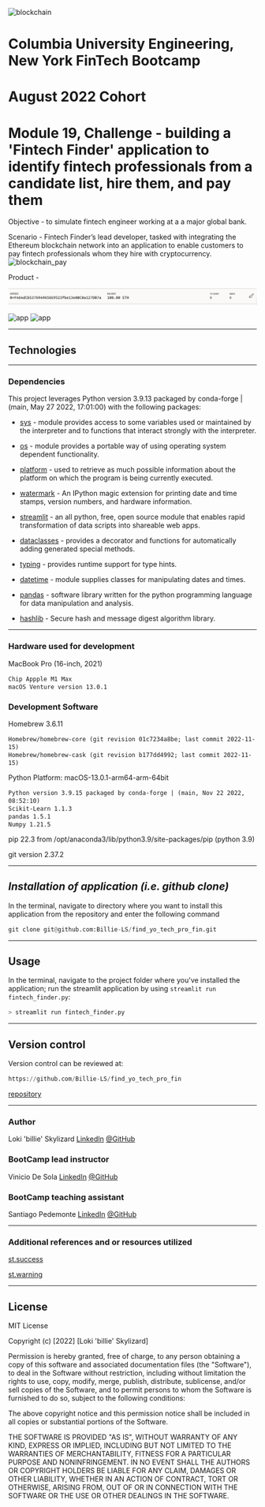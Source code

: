 ![blockchain](images/blockchain.png)
# **Columbia University Engineering, New York FinTech Bootcamp** 
# **August 2022 Cohort**
# **Module 19, Challenge - building a 'Fintech Finder' application to identify fintech professionals from a candidate list, hire them, and pay them**


Objective - to simulate fintech engineer working at a a major global bank. 

Scenario - Fintech Finder’s lead developer, tasked with integrating the Ethereum blockchain network into an application to enable customers to pay fintech professionals whom they hire with cryptocurrency. 
![blockchain_pay](images/blockchain_pay.png)

Product - 


![ganache](images/account_ind.png)

![app](images/multipleblocks.png)
![app](images/validchain.png)
___

## **Technologies**
___


### **Dependencies**

This project leverages Python version 3.9.13 packaged by conda-forge | (main, May 27 2022, 17:01:00) with the following packages:


* [sys](https://docs.python.org/3/library/sys.html) - module provides access to some variables used or maintained by the interpreter and to functions that interact strongly with the interpreter.

* [os](https://docs.python.org/3/library/os.html) - module provides a portable way of using operating system dependent functionality.

* [platform](https://www.geeksforgeeks.org/platform-module-in-python/) - used to retrieve as much possible information about the platform on which the program is being currently executed.

* [watermark](https://pypi.org/project/watermark/) - An IPython magic extension for printing date and time stamps, version numbers, and hardware information.

* [streamlit](https://pypi.org/project/streamlit/) - an all python, free, open source module that enables rapid transformation of data scripts into shareable web apps.

* [dataclasses](https://docs.python.org/3/library/dataclasses.html) - provides a decorator and functions for automatically adding generated special methods.

* [typing](https://docs.python.org/3/library/typing.html) - provides runtime support for type hints.

* [datetime](https://docs.python.org/3/library/datetime.html) - module supplies classes for manipulating dates and times.

* [pandas](https://pandas.pydata.org/docs/) - software library written for the python programming language for data manipulation and analysis.

* [hashlib](https://pypi.org/project/hashlib/) - Secure hash and message digest algorithm library.

___

### **Hardware used for development**

MacBook Pro (16-inch, 2021)

    Chip Appple M1 Max
    macOS Venture version 13.0.1

### **Development Software**

Homebrew 3.6.11

    Homebrew/homebrew-core (git revision 01c7234a8be; last commit 2022-11-15)
    Homebrew/homebrew-cask (git revision b177dd4992; last commit 2022-11-15)

Python Platform: macOS-13.0.1-arm64-arm-64bit

    Python version 3.9.15 packaged by conda-forge | (main, Nov 22 2022, 08:52:10)
    Scikit-Learn 1.1.3
    pandas 1.5.1
    Numpy 1.21.5

pip 22.3 from /opt/anaconda3/lib/python3.9/site-packages/pip (python 3.9)


git version 2.37.2

---
## *Installation of application (i.e. github clone)*

In the terminal, navigate to directory where you want to install this application from the repository and enter the following command

```python
git clone git@github.com:Billie-LS/find_yo_tech_pro_fin.git
```

---
## **Usage**

In the terminal, navigate to the project folder where you've installed the application; run the streamlit application by using `streamlit run fintech_finder.py`:

```python
> streamlit run fintech_finder.py 

```
___

## **Version control**

Version control can be reviewed at:

```python
https://github.com/Billie-LS/find_yo_tech_pro_fin
```

[repository](https://github.com/Billie-LS/find_yo_tech_pro_fin)


___

### **Author**

Loki 'billie' Skylizard
    [LinkedIn](https://www.linkedin.com/in/l-s-6a0316244)
    [@GitHub](https://github.com/Billie-LS)

### **BootCamp lead instructor**

Vinicio De Sola
    [LinkedIn](https://www.linkedin.com/in/vinicio-desola-jr86/)
    [@GitHub](https://github.com/penpen86)


### **BootCamp teaching assistant**

Santiago Pedemonte
    [LinkedIn](https://www.linkedin.com/in/s-pedemonte/)
    [@GitHub](https://github.com/Santiago-Pedemonte)

___

### **Additional references and or resources utilized**


[st.success](https://docs.streamlit.io/library/api-reference/status/st.success)

[st.warning](https://docs.streamlit.io/library/api-reference/status/st.warning)

___
## **License**

MIT License

Copyright (c) [2022] [Loki 'billie' Skylizard]

Permission is hereby granted, free of charge, to any person obtaining a copy
of this software and associated documentation files (the "Software"), to deal
in the Software without restriction, including without limitation the rights
to use, copy, modify, merge, publish, distribute, sublicense, and/or sell
copies of the Software, and to permit persons to whom the Software is
furnished to do so, subject to the following conditions:

The above copyright notice and this permission notice shall be included in all
copies or substantial portions of the Software.

THE SOFTWARE IS PROVIDED "AS IS", WITHOUT WARRANTY OF ANY KIND, EXPRESS OR
IMPLIED, INCLUDING BUT NOT LIMITED TO THE WARRANTIES OF MERCHANTABILITY,
FITNESS FOR A PARTICULAR PURPOSE AND NONINFRINGEMENT. IN NO EVENT SHALL THE
AUTHORS OR COPYRIGHT HOLDERS BE LIABLE FOR ANY CLAIM, DAMAGES OR OTHER
LIABILITY, WHETHER IN AN ACTION OF CONTRACT, TORT OR OTHERWISE, ARISING FROM,
OUT OF OR IN CONNECTION WITH THE SOFTWARE OR THE USE OR OTHER DEALINGS IN THE
SOFTWARE.



